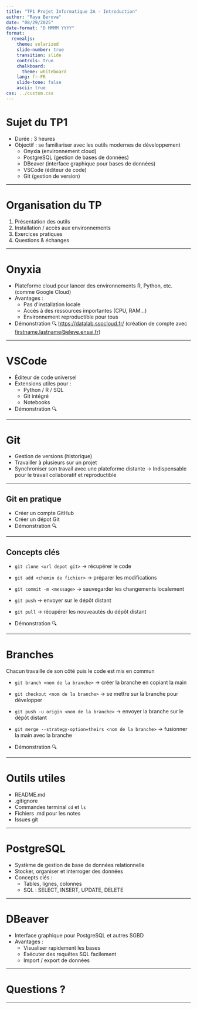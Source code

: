 ```yaml
---
title: "TP1 Projet Informatique 2A - Introduction"
author: "Raya Berova"
date: "08/29/2025"
date-format: "D MMMM YYYY"
format:
  revealjs:
    theme: solarized
    slide-number: true
    transition: slide
    controls: true
    chalkboard:
      theme: whiteboard
    lang: fr-FR
    slide-tone: false
    ascii: true
css: ../custom.css
---
```


# Sujet du TP1

- Durée : 3 heures
- Objectif : se familiariser avec les outils modernes de développement
  - Onyxia (environnement cloud)
  - PostgreSQL (gestion de bases de données)
  - DBeaver (interface graphique pour bases de données)
  - VSCode (éditeur de code)
  - Git (gestion de version)

---

# Organisation du TP

1. Présentation des outils
2. Installation / accès aux environnements
3. Exercices pratiques
4. Questions & échanges

---

# Onyxia

- Plateforme cloud pour lancer des environnements R, Python, etc. (comme Google Cloud)
- Avantages :
  - Pas d'installation locale
  - Accès à des ressources importantes (CPU, RAM...)
  - Environnement reproductible pour tous
- Démonstration 🔍 https://datalab.sspcloud.fr/ (création de compte avec firstname.lastname@eleve.ensai.fr)

---

# VSCode

- Éditeur de code universel
- Extensions utiles pour :
  - Python / R / SQL
  - Git intégré
  - Notebooks
- Démonstration 🔍 

---

# Git

- Gestion de versions (historique)
- Travailler à plusieurs sur un projet
- Synchroniser son travail avec une plateforme distante
-> Indispensable pour le travail collaboratif et reproductible 

---

## Git en pratique

- Créer un compte GitHub
- Créer un dépot Git
- Démonstration 🔍 

---

## Concepts clés

- `git clone <url depot git>` → récupérer le code
- `git add <chemin de fichier>` → préparer les modifications
- `git commit -m <message>` → sauvegarder les changements localement
- `git push` → envoyer sur le dépôt distant
- `git pull` → récupérer les nouveautés du dépôt distant

- Démonstration 🔍 

---

# Branches

Chacun travaille de son côté puis le code est mis en commun

- `git branch <nom de la branche>` → créer la branche en copiant la main
- `git checkout <nom de la branche>` → se mettre sur la branche pour développer
- `git push -u origin <nom de la branche>` → envoyer la branche sur le dépôt distant
- `git merge --strategy-option=theirs <nom de la branche>` → fusionner la main avec la branche

- Démonstration 🔍

---

# Outils utiles

- README.md
- .gitignore
- Commandes terminal `cd` et `ls`
- Fichiers .md pour les notes
- Issues git

---

# PostgreSQL

- Système de gestion de base de données relationnelle
- Stocker, organiser et interroger des données
- Concepts clés :
  - Tables, lignes, colonnes
  - SQL : SELECT, INSERT, UPDATE, DELETE

---

# DBeaver

- Interface graphique pour PostgreSQL et autres SGBD
- Avantages :
  - Visualiser rapidement les bases
  - Exécuter des requêtes SQL facilement
  - Import / export de données

---

# Questions ?

---